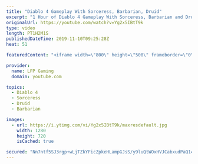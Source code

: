 ```yaml
---
title: "Diablo 4 Gameplay With Sorceress, Barbarian, Druid"
excerpt: "1 Hour of Diablo 4 Gameplay With Sorceress, Barbarian and Druid. No commentary, just gameplay, showing the talent tree, skills, UI, enemies and loot that ..."
originalUrl: https://youtube.com/watch?v=Yg2x5IBtT9k
type: video
length: PT1H2M1S
publishedDateTime: 2019-11-10T09:25:28Z
heat: 51

featuredContent: "<iframe width=\"800\" height=\"500\" frameborder=\"0\" src=\"https://www.youtube.com/embed/Yg2x5IBtT9k\" allow=\"accelerometer; autoplay; encrypted-media; gyroscope; picture-in-picture\" allowfullscreen></iframe>"

provider:
  name: LFP Gaming
  domain: youtube.com

topics:
  - Diablo 4
  - Sorceress
  - Druid
  - Barbarian

images:
  - url: https://i.ytimg.com/vi/Yg2x5IBtT9k/maxresdefault.jpg
    width: 1280
    height: 720
    isCached: true

secured: "Nn7ntf5SJ3rgp+wLjTZkYFicZpkeHLampGJsS/y9luQtWOxHVJCabxudPaQ14vwff+R671WYpO/RPXCliEG+ia79MPZrGMmIATi+duIocm2SwgsAgTl1nbY7kAVCPzdulAYK1viIygZEJMhP1BB1Opm/P6xVuJqeDpoAK/Ea/gj8ZC4+PF0F7kDiCm8Xtr6p0lJW6vXJWMyIe9DRLNYGAzdjp669xJA9X92xsUQPS464gQhIgW9iWK1451t6Yd3jP1Cm6XAWgj2fdreQAyjRWLFSx07B0f3YZFsoElMdqMy5yQRArtlaXgCQVEtajFnCt9B42H8p/rJoGiSYUt+fDdO+Bu9Cc/vqtz9uSnxrffqeBk00Qn8OD4ZRdezXQYB4LE25Aq+mfar4yJuB/MHCehDyxNM9d6FugsrY06tcktcECbgZkOc4w5I6SiBpFTVJ;8VYIXWmXSOKrBLklLdC3GA=="
---
```


